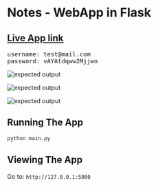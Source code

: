 # Notes - WebApp in Flask

## [Live App link](https://notes-flask.astipan.com)

<pre>
username: test@mail.com
password: vAYAtdqww2Mjjwn
</pre>

![expected output](https://i.imgur.com/NnkwjdM.png)

![expected output](https://i.imgur.com/HAAwOoX.png)

![expected output](https://i.imgur.com/9rFOYze.png)
<br/>

## Running The App

```bash
python main.py
```

## Viewing The App

Go to:
`http://127.0.0.1:5000`
